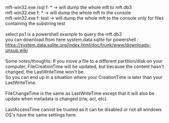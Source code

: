 mft-win32.exe /sql f: * -> will dump the whole mft to mft.db3<br>
mft-win32.exe f: * -> will dump the whole mft to the console<br>
mft-win32.exe f: test -> will dump the whole mft to the console only for files containing the substring test<br>
<br>
select.ps1 is a powershell example to query the mft.db3<br>
you can download from here system.data.sqlite for powershell : https://system.data.sqlite.org/index.html/doc/trunk/www/downloads-unsup.wiki<br>
<br>
Some notes/thoughts:
If you move a file to a different partition/disk on your computer, FileCreationTime will be updated, but because the content hasn't changed, the LastWriteTime won't be.<br>
So you can end up in a situation where your CreationTime is later than your LastWriteTime.<br>
<br>
FileChangeTime is the same as LastWriteTime except that it will also be update when metadata is changed (r/w, acl, etc).<br>
<br>
LastAccessTime cannot be trusted as it can be disabled or not all windows OS's have the same settings here.<br>
